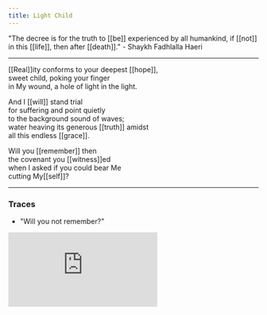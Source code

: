 ```yaml
---
title: Light Child
---
```


"The decree is for the truth to [[be]] experienced by all humankind, if [[not]] in this [[life]], then after [[death]]." - Shaykh Fadhlalla Haeri

---

[[Real]]ity conforms to your deepest [[hope]],  
sweet child, poking your finger  
in My wound, a hole of light in the light.  
  
And I [[will]] stand trial  
for suffering and point quietly  
to the background sound of waves;  
water heaving its generous [[truth]] amidst  
all this endless [[grace]].  
  
Will you [[remember]] then  
the covenant you [[witness]]ed  
when I asked if you could bear Me  
cutting My[[self]]?   

---

### Traces

* "Will you not remember?"

<iframe class="video" src="https://www.youtube-nocookie.com/embed/cy5rHvAo6ec" frameborder="0" allow="accelerometer; autoplay; encrypted-media; gyroscope; picture-in-picture" allowfullscreen></iframe>